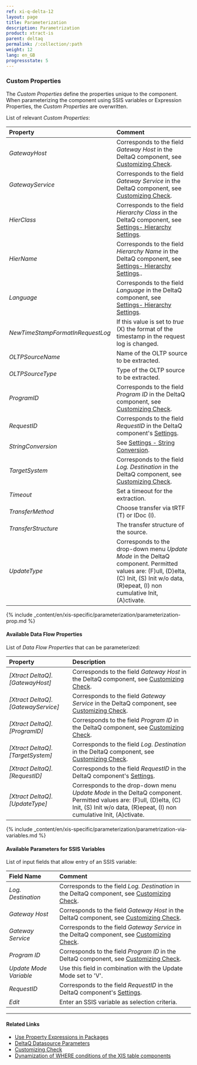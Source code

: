 ```yaml
---
ref: xi-q-delta-12
layout: page
title: Parameterization
description: Parametrization
product: xtract-is
parent: deltaq
permalink: /:collection/:path
weight: 12
lang: en_GB
progressstate: 5
---
```


### Custom Properties

The *Custom Properties* define the properties unique to the component.
When parameterizing the component using SSIS variables or Expression Properties, the *Custom Properties* are overwritten.

List of relevant *Custom Properties*:

|Property|Comment|
|:----|:----|
| *GatewayHost* | Corresponds to the field *Gateway Host* in the DeltaQ component, see [Customizing Check](./customizing-check).|
| *GatewayService* | Corresponds to the field *Gateway Service* in the DeltaQ component, see [Customizing Check](./customizing-check).|
| *HierClass* | Corresponds to the field *Hierarchy Class* in the DeltaQ component, see [Settings- Hierarchy Settings](./settings#hierarchy-settings).|
| *HierName* | Corresponds to the field *Hierarchy Name* in the DeltaQ component, see [Settings- Hierarchy Settings](./settings#hierarchy-settings).. |
| *Language* | Corresponds to the field *Language* in the DeltaQ component, see [Settings- Hierarchy Settings](./settings#hierarchy-settings).|
| *NewTimeStampFormatInRequestLog* | If this value is set to *true* (X) the format of the timestamp in the request log is changed.|
| *OLTPSourceName* | Name of the OLTP source to be extracted.|
| *OLTPSourceType* | Type of the OLTP source to be extracted.|
| *ProgramID* | Corresponds to the field *Program ID* in the DeltaQ component, see [Customizing Check](./customizing-check).|
| *RequestID* | Corresponds to the field *RequestID* in the DeltaQ component's [Settings](./settings).|
| *StringConversion* | See [Settings - String Conversion](./settings#string-conversion).|
| *TargetSystem* | Corresponds to the field *Log. Destination* in the DeltaQ component, see [Customizing Check](./customizing-check).|
| *Timeout* | Set a timeout for the extraction.|
| *TransferMethod* | Choose transfer via tRTF (T) or IDoc (I).|
| *TransferStructure* | The transfer structure of the source.|
| *UpdateType* | Corresponds to the drop-down menu *Update Mode* in the DeltaQ component. Permitted values are: (F)ull, (D)elta, (C) Init, (S) Init w/o data, (R)epeat, (I) non cumulative Init, (A)ctivate.|

{% include _content/en/xis-specific/parameterization/parameterization-prop.md  %}

#### Available Data Flow Properties
List of *Data Flow Properties* that can be parameterized:

|Property |Description|
|:----|:----|
| *[Xtract DeltaQ].[GatewayHost]*|Corresponds to the field *Gateway Host* in the DeltaQ component, see [Customizing Check](./customizing-check).|
| *[Xtract DeltaQ].[GatewayService]*|Corresponds to the field *Gateway Service* in the DeltaQ component, see [Customizing Check](./customizing-check).|
| *[Xtract DeltaQ].[ProgramID]*|Corresponds to the field *Program ID* in the DeltaQ component, see [Customizing Check](./customizing-check).|
| *[Xtract DeltaQ].[TargetSystem]*|Corresponds to the field *Log. Destination* in the DeltaQ component, see [Customizing Check](./customizing-check).|
| *[Xtract DeltaQ].[RequestID]*|Corresponds to the field *RequestID* in the DeltaQ component's [Settings](./settings).|
| *[Xtract DeltaQ].[UpdateType]*|Corresponds to the drop-down menu *Update Mode* in the DeltaQ component. Permitted values are: (F)ull, (D)elta, (C) Init, (S) Init w/o data, (R)epeat, (I) non cumulative Init, (A)ctivate.  |

{% include _content/en/xis-specific/parameterization/parametrization-via-variables.md  %}

#### Available Parameters for SSIS Variables
List of input fields that allow entry of an SSIS variable:

|Field Name|Comment|
|:----|:----|
| *Log. Destination*|Corresponds to the field *Log. Destination* in the DeltaQ component, see [Customizing Check](./customizing-check).|
| *Gateway Host*| Corresponds to the field *Gateway Host* in the DeltaQ component, see [Customizing Check](./customizing-check).|
| *Gateway Service*|Corresponds to the field *Gateway Service* in the DeltaQ component, see [Customizing Check](./customizing-check).|
| *Program ID*|Corresponds to the field *Program ID* in the DeltaQ component, see [Customizing Check](./customizing-check).|
| *Update Mode Variable*| Use this field in combination with the Update Mode set to 'V'.|
| *RequestID*|Corresponds to the field *RequestID* in the DeltaQ component's [Settings](./settings).|
| *Edit*| Enter an SSIS variable as selection criteria.|


****
#### Related Links
- [Use Property Expressions in Packages](https://docs.microsoft.com/en-us/sql/integration-services/expressions/use-property-expressions-in-packages?view=sql-server-ver15)
- [DeltaQ Datasource Parameters](./datasource-parameters) <br>
- [Customizing Check](./customizing-check) <br>
- [Dynamization of WHERE conditions of the XIS table components](https://kb.theobald-software.com/tables/xtract-is-Dynamization-of-WHERE-conditions-of-the-XIS-table-components)